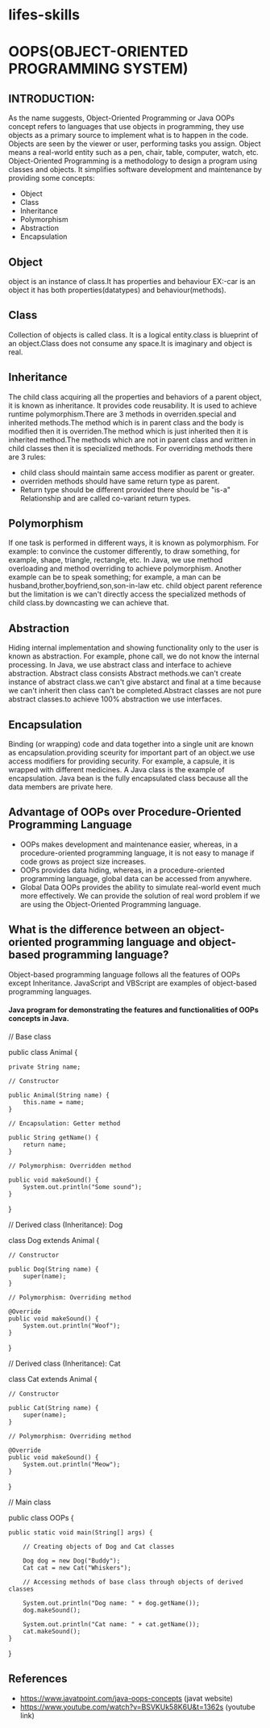 # lifes-skills

# OOPS(OBJECT-ORIENTED PROGRAMMING SYSTEM)

## INTRODUCTION:
As the name suggests, Object-Oriented Programming or Java OOPs concept refers to languages that use objects in programming, they use objects as a primary source to implement what is to happen in the code. Objects are seen by the viewer or user, performing tasks you assign.
Object means a real-world entity such as a pen, chair, table, computer, watch, etc. Object-Oriented Programming is a methodology to design a program using classes and objects. It simplifies software development and maintenance by providing some concepts:
   * Object
   * Class
   * Inheritance
   * Polymorphism
   * Abstraction
   * Encapsulation
## Object
object is an instance of class.It has properties and behaviour EX:-car is an object it has both properties(datatypes) and behaviour(methods).
## Class
Collection of objects is called class. It is a logical entity.class is blueprint of an object.Class does not consume any space.It is imaginary and object is real.
## Inheritance
The child class acquiring all the properties and behaviors of a parent object, it is known as inheritance. It provides code reusability. It is used to achieve runtime polymorphism.There are 3 methods in overriden.special and inherited methods.The method which is in parent class and the body is modified then it is overriden.The method which is just inherited then it is inherited method.The methods which are not in parent class and written in child classes then it is specialized methods.
For overriding methods there are 3 rules:
* child class should maintain same access modifier as parent or greater.
* overriden methods should have same return type as parent.
* Return type should be different provided there should be "is-a" Relationship and are called co-variant return types. 
## Polymorphism
If one task is performed in different ways, it is known as polymorphism. For example: to convince the customer differently, to draw something, for example, shape, triangle, rectangle, etc.
In Java, we use method overloading and method overriding to achieve polymorphism.
Another example can be to speak something; for example, a man can be husband,brother,boyfriend,son,son-in-law etc.
child object parent reference but the limitation is we can't directly access the specialized methods of child class.by downcasting we can achieve that.
## Abstraction
Hiding internal implementation and showing functionality only to the user is known as abstraction. For example, phone call, we do not know the internal processing.
In Java, we use abstract class and interface to achieve abstraction.
Abstract class consists Abstract methods.we can't create instance of abstract class.we can't give abstarct and final at a time because we can't inherit then class can't be completed.Abstract classes are not pure abstract classes.to achieve 100% abstraction we use interfaces.
## Encapsulation
Binding (or wrapping) code and data together into a single unit are known as encapsulation.providing sceurity for important part of an object.we use access modifiers for providing security. For example, a capsule, it is wrapped with different medicines.
A Java class is the example of encapsulation. Java bean is the fully encapsulated class because all the data members are private here.
## Advantage of OOPs over Procedure-Oriented Programming Language
* OOPs makes development and maintenance easier, whereas, in a procedure-oriented programming language, it is not easy to manage if code grows as project size increases.
*  OOPs provides data hiding, whereas, in a procedure-oriented programming language, global data can be accessed from anywhere.
*  Global Data OOPs provides the ability to simulate real-world event much more effectively. We can provide the solution of real word problem if we are using the Object-Oriented Programming language.
## What is the difference between an object-oriented programming language and object-based programming language?
Object-based programming language follows all the features of OOPs except Inheritance. JavaScript and VBScript are examples of object-based programming languages.

#### Java program for demonstrating the features and functionalities of OOPs concepts in Java.

// Base class


public class Animal {

    private String name;

    // Constructor  
    
    public Animal(String name) {  
        this.name = name;  
    }  

    // Encapsulation: Getter method  
    
    public String getName() {  
        return name;  
    }  

    // Polymorphism: Overridden method  
    
    public void makeSound() {  
        System.out.println("Some sound");  
    }  
}

// Derived class (Inheritance): Dog

class Dog extends Animal {

    // Constructor
    
    public Dog(String name) {
        super(name);
    }

    // Polymorphism: Overriding method  
    
    @Override  
    public void makeSound() {  
        System.out.println("Woof");  
    }
}

// Derived class (Inheritance): Cat

class Cat extends Animal {

    // Constructor
    
    public Cat(String name) {
        super(name);
    }

    // Polymorphism: Overriding method  
    
    @Override  
    public void makeSound() {  
        System.out.println("Meow");  
    }
}

// Main class

public class OOPs {

    public static void main(String[] args) {
    
        // Creating objects of Dog and Cat classes
        
        Dog dog = new Dog("Buddy");
        Cat cat = new Cat("Whiskers");

        // Accessing methods of base class through objects of derived classes  
        
        System.out.println("Dog name: " + dog.getName());  
        dog.makeSound();  

        System.out.println("Cat name: " + cat.getName());  
        cat.makeSound();  
    }
}

## References
* https://www.javatpoint.com/java-oops-concepts  (javat website)
* https://www.youtube.com/watch?v=BSVKUk58K6U&t=1362s (youtube link)
